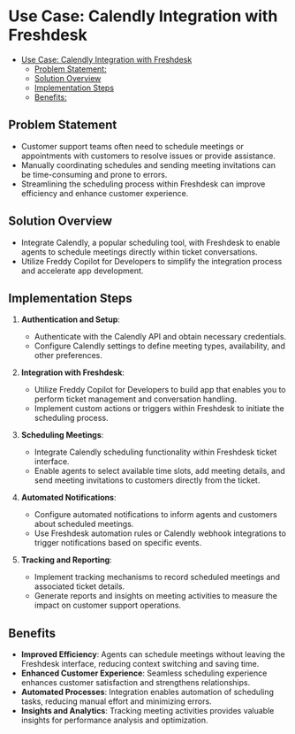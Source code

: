 # Use Case: Calendly Integration with Freshdesk

- [Use Case: Calendly Integration with Freshdesk](#use-case-calendly-integration-with-freshdesk)
  - [Problem Statement:](#problem-statement)
  - [Solution Overview](#solution-overview)
  - [Implementation Steps](#implementation-steps)
  - [Benefits:](#benefits)

## Problem Statement
- Customer support teams often need to schedule meetings or appointments with customers to resolve issues or provide assistance.
- Manually coordinating schedules and sending meeting invitations can be time-consuming and prone to errors.
- Streamlining the scheduling process within Freshdesk can improve efficiency and enhance customer experience.

## Solution Overview
- Integrate Calendly, a popular scheduling tool, with Freshdesk to enable agents to schedule meetings directly within ticket conversations.
- Utilize Freddy Copilot for Developers to simplify the integration process and accelerate app development.

## Implementation Steps

1. **Authentication and Setup**:
   - Authenticate with the Calendly API and obtain necessary credentials.
   - Configure Calendly settings to define meeting types, availability, and other preferences.

2. **Integration with Freshdesk**:
   - Utilize Freddy Copilot for Developers to build app that enables you to perform ticket management and conversation handling.
   - Implement custom actions or triggers within Freshdesk to initiate the scheduling process.

3. **Scheduling Meetings**:
   - Integrate Calendly scheduling functionality within Freshdesk ticket interface.
   - Enable agents to select available time slots, add meeting details, and send meeting invitations to customers directly from the ticket.

4. **Automated Notifications**:
   - Configure automated notifications to inform agents and customers about scheduled meetings.
   - Use Freshdesk automation rules or Calendly webhook integrations to trigger notifications based on specific events.

5. **Tracking and Reporting**:
   - Implement tracking mechanisms to record scheduled meetings and associated ticket details.
   - Generate reports and insights on meeting activities to measure the impact on customer support operations.

## Benefits
- **Improved Efficiency**: Agents can schedule meetings without leaving the Freshdesk interface, reducing context switching and saving time.
- **Enhanced Customer Experience**: Seamless scheduling experience enhances customer satisfaction and strengthens relationships.
- **Automated Processes**: Integration enables automation of scheduling tasks, reducing manual effort and minimizing errors.
- **Insights and Analytics**: Tracking meeting activities provides valuable insights for performance analysis and optimization.
